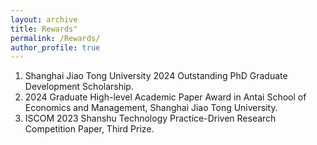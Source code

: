 ```yaml
---
layout: archive
title: Rewards"
permalink: /Rewards/
author_profile: true
---
```


1. Shanghai Jiao Tong University 2024 Outstanding PhD Graduate Development Scholarship.
2. 2024 Graduate High-level Academic Paper Award in Antai School of Economics and Management, Shanghai Jiao Tong University.
3. ISCOM 2023 Shanshu Technology Practice-Driven Research Competition Paper, Third Prize.
